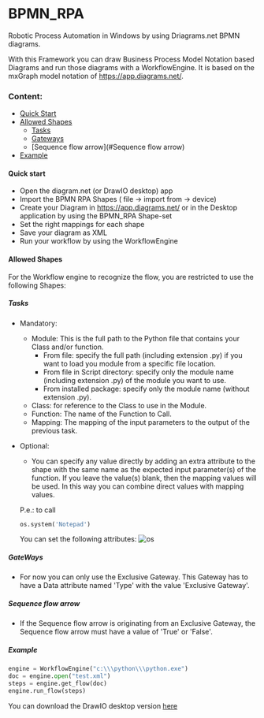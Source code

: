 # BPMN_RPA
Robotic Process Automation in Windows by using Driagrams.net BPMN diagrams.

With this Framework you can draw Business Process Model Notation based Diagrams and run those diagrams with a WorkflowEngine.
It is based on the mxGraph model notation of https://app.diagrams.net/.

### Content:
* [Quick Start](#Quick-start)
* [Allowed Shapes](#Allowed-Shapes)
  * [Tasks](#Tasks)
  * [Gateways](#Gateways)
  * [Sequence flow arrow](#Sequence flow arrow)
* [Example](#Example)


#### Quick start
- Open the diagram.net (or DrawIO desktop) app
- Import the BPMN RPA Shapes ( file -> import from -> device)
- Create your Diagram in https://app.diagrams.net/ or in the Desktop application by using the BPMN_RPA Shape-set
- Set the right mappings for each shape
- Save your diagram as XML
- Run your workflow by using the WorkflowEngine

#### Allowed Shapes
For the Workflow engine to recognize the flow, you are restricted to use the following Shapes:

##### Tasks

   * Mandatory:
     * Module: This is the full path to the Python file that contains your Class and/or function.
        * From file: specify the full path (including extension .py) if you want to load you module from a specific file location.
        * From file in Script directory: specify only the module name (including extension .py) of the module you want to use.
        * From installed package: specify only the module name (without extension .py).
     * Class: for reference to the Class to use in the Module.
     * Function: The name of the Function to Call.
     * Mapping: The mapping of the input parameters to the output of the previous task.
    
   * Optional:
     * You can specify any value directly by adding an extra attribute to the shape with the same name as the expected input parameter(s) of the function. If you leave the value(s) blank, then the mapping values will be used. In this way you can combine direct values with mapping values.
      
      P.e.: to call 
      ```Python
      os.system('Notepad')
      ```
      You can set the following attributes:
      ![os](https://raw.githubusercontent.com/joostvangils/BPMN_RPA/main/Images/os_system.PNG)
    
##### GateWays
   * For now you can only use the Exclusive Gateway. This Gateway has to have a Data attribute named 'Type' with the value 'Exclusive Gateway'.
##### Sequence flow arrow
   * If the Sequence flow arrow is originating from an Exclusive Gateway, the Sequence flow arrow must have a value of 'True' or 'False'.


##### Example

```Python
engine = WorkflowEngine("c:\\\python\\\python.exe")
doc = engine.open("test.xml")
steps = engine.get_flow(doc)
engine.run_flow(steps)
```

You can download the DrawIO desktop version [here](https://github.com/jgraph/drawio-desktop/releases)
